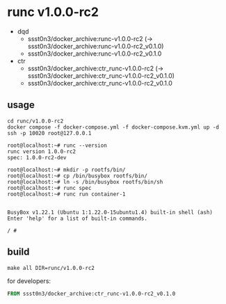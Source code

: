 # runc v1.0.0-rc2

* dqd
    * ssst0n3/docker_archive:runc-v1.0.0-rc2 (-> ssst0n3/docker_archive:runc-v1.0.0-rc2_v0.1.0)
    * ssst0n3/docker_archive:runc-v1.0.0-rc2_v0.1.0
* ctr
    * ssst0n3/docker_archive:ctr_runc-v1.0.0-rc2 (-> ssst0n3/docker_archive:ctr_runc-v1.0.0-rc2_v0.1.0)
    * ssst0n3/docker_archive:ctr_runc-v1.0.0-rc2_v0.1.0

## usage

```shell
cd runc/v1.0.0-rc2
docker compose -f docker-compose.yml -f docker-compose.kvm.yml up -d
ssh -p 10020 root@127.0.0.1
```

```shell
root@localhost:~# runc --version
runc version 1.0.0-rc2
spec: 1.0.0-rc2-dev
```

```shell
root@localhost:~# mkdir -p rootfs/bin/
root@localhost:~# cp /bin/busybox rootfs/bin/
root@localhost:~# ln -s /bin/busybox rootfs/bin/sh
root@localhost:~# runc spec
root@localhost:~# runc run container-1


BusyBox v1.22.1 (Ubuntu 1:1.22.0-15ubuntu1.4) built-in shell (ash)
Enter 'help' for a list of built-in commands.

/ # 
```

## build

```shell
make all DIR=runc/v1.0.0-rc2
```

for developers:

```dockerfile
FROM ssst0n3/docker_archive:ctr_runc-v1.0.0-rc2_v0.1.0
```